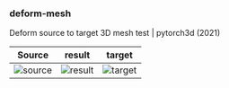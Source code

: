 ### deform-mesh

Deform source to target 3D mesh test | pytorch3d (2021)

Source | result | target 
--- | --- | --- 
![source](https://github.com/aletrujim/deform-mesh/tree/main/data/test2/source.png) | ![result]("https://github.com/aletrujim/deform-mesh/tree/main/data/test2/final_i2000.png) | ![target](https://github.com/aletrujim/deform-mesh/tree/main/data/test2/target.png)
